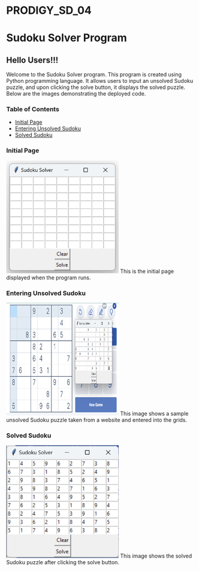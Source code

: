 # PRODIGY_SD_04
# Sudoku Solver Program

## Hello Users!!!

Welcome to the Sudoku Solver program. This program is created using Python programming language. It allows users to input an unsolved Sudoku puzzle, and upon clicking the solve button, it displays the solved puzzle. Below are the images demonstrating the deployed code.

### Table of Contents
- [Initial Page](#initial-page)
- [Entering Unsolved Sudoku](#entering-unsolved-sudoku)
- [Solved Sudoku](#solved-sudoku)

### Initial Page
<img src="S_in.png" alt="Initial page" width="300" height="300" id="initial-page">
This is the initial page displayed when the program runs.

### Entering Unsolved Sudoku
<img src="S_d.png" alt="Entering unsolved Sudoku" width="300" height="300" id="entering-unsolved-sudoku">
This image shows a sample unsolved Sudoku puzzle taken from a website and entered into the grids.

### Solved Sudoku
<img src="S_o.png" alt="Solved Sudoku" width="300" height="300" id="solved-sudoku">
This image shows the solved Sudoku puzzle after clicking the solve button.
